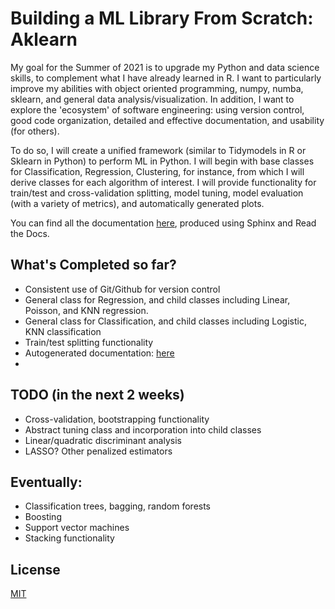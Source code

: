 # Building a ML Library From Scratch: Aklearn

My goal for the Summer of 2021 is to upgrade my Python and data science skills, to complement what I have already learned in R. I want to particularly improve my abilities with object oriented programming, numpy, numba, sklearn, and general data analysis/visualization. In addition, I want to explore the 'ecosystem' of software engineering: using version control, good code organization, detailed and effective documentation, and usability (for others).

To do so, I will create a unified framework (similar to Tidymodels in R or Sklearn in Python) to perform ML in Python. I will begin with base classes for Classification, Regression, Clustering, for instance, from which I will derive classes for each algorithm of interest. I will provide functionality for train/test and cross-validation splitting, model tuning, model evaluation (with a variety of metrics), and automatically generated plots.

You can find all the documentation [here](https://akprasadan.github.io/Summer2021ML/index.html), produced using Sphinx and Read the Docs.

## What's Completed so far?

- Consistent use of Git/Github for version control
- General class for Regression, and child classes including Linear, Poisson, and KNN regression.
- General class for Classification, and child classes including Logistic, KNN classification
- Train/test splitting functionality
- Autogenerated documentation: [here](https://akprasadan.github.io/Summer2021ML/index.html)
- 

## TODO (in the next 2 weeks)

- Cross-validation, bootstrapping functionality
- Abstract tuning class and incorporation into child classes
- Linear/quadratic discriminant analysis
- LASSO? Other penalized estimators

## Eventually:
- Classification trees, bagging, random forests
- Boosting
- Support vector machines
- Stacking functionality

## License
[MIT](https://choosealicense.com/licenses/mit/)
